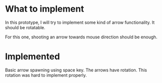 # What to implement
In this prototype, I will try to implement some kind of arrow functionality. It should be rotatable.

For this one, shooting an arrow towards mouse direction should be enough.

# Implemented
Basic arrow spawning using space key. The arrows have rotation. This rotation was hard to implement properly.